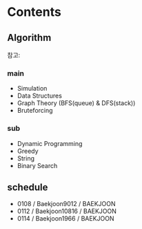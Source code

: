 # Contents

## Algorithm

참고: <!-- https://myeongmy.tistory.com/55 -->

### main

* Simulation
* Data Structures
* Graph Theory (BFS(queue) & DFS(stack))
* Bruteforcing

### sub

* Dynamic Programming
* Greedy
* String
* Binary Search

## schedule

* 0108 / Baekjoon9012 / BAEKJOON
* 0112 / Baekjoon10816 / BAEKJOON
* 0114 / Baekjoon1966 / BAEKJOON
